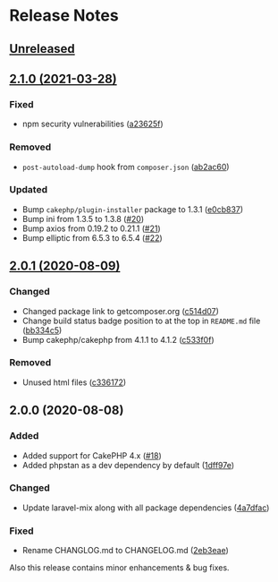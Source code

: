 # Release Notes

## [Unreleased](https://github.com/ishanvyas22/cakephpvue-spa/compare/2.1.0...master)

## [2.1.0 (2021-03-28)](https://github.com/ishanvyas22/cakephpvue-spa/compare/2.0.1...2.1.0)

### Fixed
- npm security vulnerabilities ([a23625f](https://github.com/ishanvyas22/cakephpvue-spa/commit/a23625f45fb1c56598097a340ce30b99b1421da9))

### Removed
- `post-autoload-dump` hook from `composer.json` ([ab2ac60](https://github.com/ishanvyas22/cakephpvue-spa/commit/ab2ac609c66972f9d1f57f45cf62ce416f0d72af))

### Updated
- Bump `cakephp/plugin-installer` package to 1.3.1 ([e0cb837](https://github.com/ishanvyas22/cakephpvue-spa/commit/e0cb8378751757d74c8a1fb0047bfd38375ef5f0))
- Bump ini from 1.3.5 to 1.3.8 ([#20](https://github.com/ishanvyas22/cakephpvue-spa/pull/20))
- Bump axios from 0.19.2 to 0.21.1 ([#21](https://github.com/ishanvyas22/cakephpvue-spa/pull/21))
- Bump elliptic from 6.5.3 to 6.5.4 ([#22](https://github.com/ishanvyas22/cakephpvue-spa/pull/22))

## [2.0.1 (2020-08-09)](https://github.com/ishanvyas22/cakephpvue-spa/compare/2.0.0...2.0.1)

### Changed
- Changed package link to getcomposer.org ([c514d07](https://github.com/ishanvyas22/cakephpvue-spa/commit/c514d073889fc0273c0d59256d726d3fab2b1980))
- Change build status badge position to at the top in `README.md` file ([bb334c5](https://github.com/ishanvyas22/cakephpvue-spa/commit/bb334c5e2dcf938dd9de8b99bf480ecd3d5a648c))
- Bump cakephp/cakephp from 4.1.1 to 4.1.2 ([c533f0f](https://github.com/ishanvyas22/cakephpvue-spa/commit/c533f0fb753647475a8698cf3b0a27ed1dbdeb00))

### Removed
- Unused html files ([c336172](https://github.com/ishanvyas22/cakephpvue-spa/commit/c336172a49a9130d2b393fbf50d056c25086408e))

## 2.0.0 (2020-08-08)

### Added
- Added support for CakePHP 4.x ([#18](https://github.com/ishanvyas22/cakephpvue-spa/pull/18))
- Added phpstan as a dev dependency by default ([1dff97e](https://github.com/ishanvyas22/cakephpvue-spa/pull/18/commits/1dff97e0159f0cba2d3ba81b7b1fcc3f3757c8c9))

### Changed
- Update laravel-mix along with all package dependencies ([4a7dfac](https://github.com/ishanvyas22/cakephpvue-spa/pull/18/commits/4a7dfaca66eb8962f977c12b9a949d9a8726b008))

### Fixed
- Rename CHANGLOG.md to CHANGELOG.md ([2eb3eae](https://github.com/ishanvyas22/cakephpvue-spa/pull/18/commits/2eb3eae7292cc8a083ba90245dff7ffbaca4cca1))

Also this release contains minor enhancements & bug fixes.
